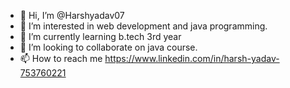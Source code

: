 - 👋 Hi, I’m @Harshyadav07
- 👀 I’m interested in web development and java programming.
- 🌱 I’m currently learning b.tech 3rd year
- 💞️ I’m looking to collaborate on java course.
- 📫 How to reach me https://www.linkedin.com/in/harsh-yadav-753760221

<!---
Harshyadav07/Harshyadav07 is a ✨ special ✨ repository because its `README.md` (this file) appears on your GitHub profile.
You can click the Preview link to take a look at your changes.
--->
